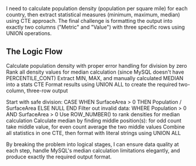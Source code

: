 I need to calculate population density (population per square mile) for each country, then extract statistical measures (minimum, maximum, median) using CTE approach. The final challenge is formatting the output into exactly two columns ("Metric" and "Value") with three specific rows using UNION operations.

## The Logic Flow
Calculate population density with proper error handling for division by zero
Rank all density values for median calculation (since MySQL doesn't have PERCENTILE_CONT)
Extract MIN, MAX, and manually calculated MEDIAN into a stats CTE
Format results using UNION ALL to create the required two-column, three-row output

Start with safe division: CASE WHEN SurfaceArea > 0 THEN Population / SurfaceArea ELSE NULL END
Filter out invalid data: WHERE Population > 0 AND SurfaceArea > 0
Use ROW_NUMBER() to rank densities for median calculation
Calculate median by finding middle position(s): for odd count take middle value, for even count average the two middle values
Combine all statistics in one CTE, then format with literal strings using UNION ALL

By breaking the problem into logical stages, I can ensure data quality at each step, handle MySQL's median calculation limitations elegantly, and produce exactly the required output format.
